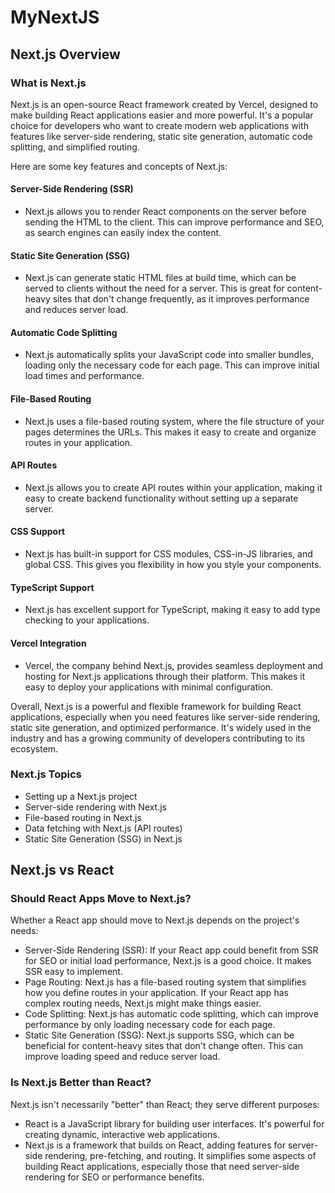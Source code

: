 # MyNextJS

## Next.js Overview

### What is Next.js

Next.js is an open-source React framework created by Vercel, designed to make building React applications easier and more powerful. It's a popular choice for developers who want to create modern web applications with features like server-side rendering, static site generation, automatic code splitting, and simplified routing.

Here are some key features and concepts of Next.js:

#### Server-Side Rendering (SSR)

- Next.js allows you to render React components on the server before sending the HTML to the client. This can improve performance and SEO, as search engines can easily index the content.

#### Static Site Generation (SSG)

- Next.js can generate static HTML files at build time, which can be served to clients without the need for a server. This is great for content-heavy sites that don't change frequently, as it improves performance and reduces server load.

#### Automatic Code Splitting

- Next.js automatically splits your JavaScript code into smaller bundles, loading only the necessary code for each page. This can improve initial load times and performance.

#### File-Based Routing

- Next.js uses a file-based routing system, where the file structure of your pages determines the URLs. This makes it easy to create and organize routes in your application.

#### API Routes

- Next.js allows you to create API routes within your application, making it easy to create backend functionality without setting up a separate server.

#### CSS Support

- Next.js has built-in support for CSS modules, CSS-in-JS libraries, and global CSS. This gives you flexibility in how you style your components.

#### TypeScript Support

- Next.js has excellent support for TypeScript, making it easy to add type checking to your applications.

#### Vercel Integration

- Vercel, the company behind Next.js, provides seamless deployment and hosting for Next.js applications through their platform. This makes it easy to deploy your applications with minimal configuration.

Overall, Next.js is a powerful and flexible framework for building React applications, especially when you need features like server-side rendering, static site generation, and optimized performance. It's widely used in the industry and has a growing community of developers contributing to its ecosystem.

### Next.js Topics

- Setting up a Next.js project
- Server-side rendering with Next.js
- File-based routing in Next.js
- Data fetching with Next.js (API routes)
- Static Site Generation (SSG) in Next.js

## Next.js vs React

### Should React Apps Move to Next.js?

Whether a React app should move to Next.js depends on the project's needs:

- Server-Side Rendering (SSR): If your React app could benefit from SSR for SEO or initial load performance, Next.js is a good choice. It makes SSR easy to implement.
- Page Routing: Next.js has a file-based routing system that simplifies how you define routes in your application. If your React app has complex routing needs, Next.js might make things easier.
- Code Splitting: Next.js has automatic code splitting, which can improve performance by only loading necessary code for each page.
- Static Site Generation (SSG): Next.js supports SSG, which can be beneficial for content-heavy sites that don't change often. This can improve loading speed and reduce server load.

### Is Next.js Better than React?

Next.js isn't necessarily "better" than React; they serve different purposes:

- React is a JavaScript library for building user interfaces. It's powerful for creating dynamic, interactive web applications.
- Next.js is a framework that builds on React, adding features for server-side rendering, pre-fetching, and routing. It simplifies some aspects of building React applications, especially those that need server-side rendering for SEO or performance benefits.
